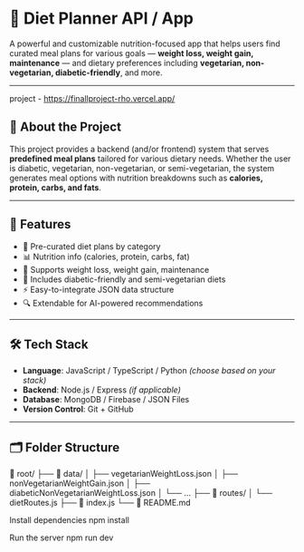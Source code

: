 # 🥗 Diet Planner API / App

A powerful and customizable nutrition-focused app that helps users find curated meal plans for various goals — **weight loss, weight gain, maintenance** — and dietary preferences including **vegetarian, non-vegetarian, diabetic-friendly**, and more.

---
project - https://finallproject-rho.vercel.app/




## 🧠 About the Project

This project provides a backend (and/or frontend) system that serves **predefined meal plans** tailored for various dietary needs. Whether the user is diabetic, vegetarian, non-vegetarian, or semi-vegetarian, the system generates meal options with nutrition breakdowns such as **calories, protein, carbs, and fats**.

---

## 🚀 Features

- 🥗 Pre-curated diet plans by category
- 📊 Nutrition info (calories, protein, carbs, fat)
- 🧮 Supports weight loss, weight gain, maintenance
- 🍳 Includes diabetic-friendly and semi-vegetarian diets
- ⚡ Easy-to-integrate JSON data structure
- 🔍 Extendable for AI-powered recommendations

---

## 🛠️ Tech Stack

- **Language**: JavaScript / TypeScript / Python *(choose based on your stack)*
- **Backend**: Node.js / Express *(if applicable)*
- **Database**: MongoDB / Firebase / JSON Files
- **Version Control**: Git + GitHub

---

## 🗂️ Folder Structure

📁 root/
├── 📂 data/
│ ├── vegetarianWeightLoss.json
│ ├── nonVegetarianWeightGain.json
│ ├── diabeticNonVegetarianWeightLoss.json
│ └── ...
├── 📂 routes/
│ └── dietRoutes.js
├── 📄 index.js
└── 📄 README.md



Install dependencies
npm install

Run the server
npm run dev
